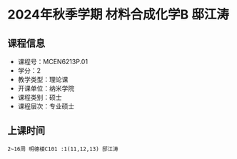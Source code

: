 # 2024年秋季学期 材料合成化学B 邸江涛






## 课程信息

- 课程号：MCEN6213P.01
- 学分：2
- 教学类型：理论课
- 开课单位：纳米学院
- 课程类别：硕士
- 课程层次：专业硕士

## 上课时间

```
2~16周 明德楼C101 :1(11,12,13) 邸江涛
```


